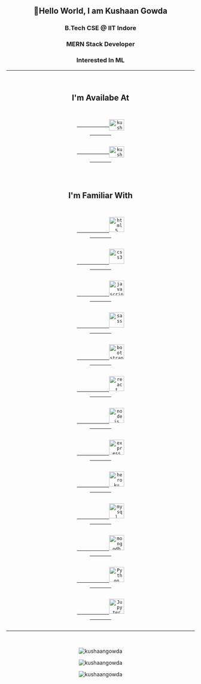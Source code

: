 <h2 align="center">👋Hello World, I am Kushaan Gowda</h2>
<h3 align="center">B.Tech CSE @ <strong>IIT Indore</strong></h3>
<h3 align="center">MERN Stack Developer</h3>
<h3 align="center">Interested In ML</h3>
<hr />
<br />
<h2 align="center">I'm Availabe At</h2>
<p align="center">
	<code>
		<a href="https://www.linkedin.com/in/kushaan-gowda-32b694196/" target="blank">
			<img
				align="center"
				src="https://www.vectorlogo.zone/logos/linkedin/linkedin-icon.svg"
				alt="kushaan-gowda-32b694196"
				height="30"
				width="40"
			/>
		</a>
	</code>
	<code>
		<a href="mailto:kushaangowda@yahoo.com" target="blank">
			<img
				align="center"
				src="https://www.vectorlogo.zone/logos/yahoo/yahoo-icon.svg"
				alt="kushaangowda@yahoo.com"
				height="30"
				width="40"
			/>
		</a>
	</code>
</p>
<br />

<h2 align="center">I'm Familiar With</h2>
<p align="center">
	<code>
		<a href="https://www.w3.org/html/" target="_blank">
			<img
				src="https://www.vectorlogo.zone/logos/w3_html5/w3_html5-icon.svg"
				alt="html5"
				width="40"
				height="40"
			/>
		</a>
	</code>
	<code>
		<a href="https://www.w3schools.com/css/" target="_blank">
			<img
				src="https://www.vectorlogo.zone/logos/netlifyapp_watercss/netlifyapp_watercss-ar21.svg"
				alt="css3"
				width="40"
				height="40"
			/>
		</a>
	</code>
	<code>
		<a href="https://developer.mozilla.org/en-US/docs/Web/JavaScript" target="_blank">
			<img
				src="https://www.vectorlogo.zone/logos/javascript/javascript-icon.svg"
				alt="javascript"
				width="40"
				height="40"
			/>
		</a>
	</code>
	<code>
		<a href="https://sass-lang.com" target="_blank">
			<img
				src="https://www.vectorlogo.zone/logos/sass-lang/sass-lang-icon.svg"
				alt="sass"
				width="40"
				height="40"
			/>
		</a>
	</code>
	<code>
		<a href="https://getbootstrap.com" target="_blank">
			<img
				src="https://www.vectorlogo.zone/logos/getbootstrap/getbootstrap-icon.svg"
				alt="bootstrap"
				width="40"
				height="40"
			/>
		</a>
	</code>
	<code>
		<a href="https://reactjs.org/" target="_blank">
			<img src="https://www.vectorlogo.zone/logos/reactjs/reactjs-icon.svg" alt="react" width="40" height="40" />
		</a>
	</code>
	<code>
		<a href="https://nodejs.org" target="_blank">
			<img src="https://www.vectorlogo.zone/logos/nodejs/nodejs-icon.svg" alt="nodejs" width="40" height="40" />
		</a>
	</code>
	<code>
		<a href="https://expressjs.com" target="_blank">
			<img
				src="https://www.vectorlogo.zone/logos/expressjs/expressjs-icon.svg"
				alt="express"
				width="40"
				height="40"
			/>
		</a>
	</code>
	<code>
		<a href="https://heroku.com" target="_blank">
			<img src="https://www.vectorlogo.zone/logos/heroku/heroku-icon.svg" alt="heroku" width="40" height="40" />
		</a>
	</code>
	<code>
		<a href="https://www.mysql.com/" target="_blank">
			<img src="https://www.vectorlogo.zone/logos/mysql/mysql-icon.svg" alt="mysql" width="40" height="40" />
		</a>
	</code>
	<code>
		<a href="https://www.mongodb.com/" target="_blank">
			<img
				src="https://www.vectorlogo.zone/logos/mongodb/mongodb-icon.svg"
				alt="mongodb"
				width="40"
				height="40"
			/>
		</a>
	</code>
	<code>
		<a href="https://www.python.org/" target="_blank">
			<img src="https://www.vectorlogo.zone/logos/python/python-icon.svg" alt="Python" width="40" height="40" />
		</a>
	</code>
	<code>
		<a href="https://jupyter.org/" target="_blank">
			<img src="https://www.vectorlogo.zone/logos/jupyter/jupyter-icon.svg" alt="Jupyter" width="40" height="40" />
		</a>
	</code>
</p>

<hr />
<br />
<p align="center">
	<img
		src="https://github-readme-stats.vercel.app/api?username=kushaangowda&show_icons=true&locale=en&theme=radical&count_private=true"
		alt="kushaangowda"
	/>
</p>
<p align="center">
	<img
		src="https://github-readme-streak-stats.herokuapp.com/?user=kushaangowda&theme=tokyonight&count_private=true"
		alt="kushaangowda"
	/>
</p>
<p align="center">
	<img
		src="https://github-readme-stats.vercel.app/api/top-langs?username=kushaangowda&show_icons=true&locale=en&layout=compact&theme=radical"
		alt="kushaangowda"
	/>
</p>
